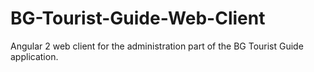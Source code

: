 # BG-Tourist-Guide-Web-Client
Angular 2 web client for the administration part of the BG Tourist Guide application.
